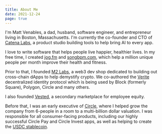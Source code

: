 ```yaml
---
title: About Me
date: 2021-12-24
page: true
---
```


I'm Matt Venables, a dad, husband, software engineer, and entrepreneur living in Boston, Massachusetts. I'm currently the co-founder and CTO of [Catena Labs](https://catena.xyz), a product studio building tools to help bring AI to every app.

I love to write software that helps people live happier, healthier lives. In my free time, I created [jog.fm](https://jog.fm) and [songbpm.com](https://songbpm.com), which help a million unique people per month improve their health and fitness.

Prior to that, I founded [M2 Labs](https://m2.xyz), a web3 dev shop dedicated to building out cross-chain dApps to help demystify crypto. We co-authored the [Verite](https://verite.id) decentralized identity protocol which is being used by Block (formerly Square), Polygon, Circle and many others.

I also founded [Vested](https://vested.co), a secondary marketplace for employee equity.

Before that, I was an early executive of [Circle](https://circle.com), where I helped grow the company from 6-people in a room to a multi-billion dollar valuation. I was responsible for all consumer-facing products, including our highly successful Circle Pay and Circle Invest apps, as well as helping to create the [USDC stablecoin](https://www.circle.com/usdc).
